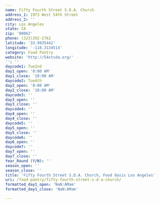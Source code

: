 ```yaml
---
name: Fifty Fourth Street S.D.A. Church
address_1: 1973 West 54th Street
address_2: ''
city: Los Angeles
state: CA
zip: '90062'
phone: (323)292-2762
latitude: '33.9935442'
longitude: '-118.3134514'
category: Food Pantry
website: 'http://54stsda.org/'
'': ''
daycode1: Tue2nd
day1_open: '8:00 AM'
day1_close: '10:00 AM'
daycode2: Tue4th
day2_open: '8:00 AM'
day2_close: '10:00 AM'
daycode3: ''
day3_open: ''
day3_close: ''
daycode4: ''
day4_open: ''
day4_close: ''
daycode5: ''
day5_open: ''
day5_close: ''
daycode6: ''
day6_open: ''
daycode7: ''
day7_open: ''
day7_close: ''
Year_Round (Y/N): ''
season_open: ''
season_close: ''
title: 'Fifty Fourth Street S.D.A. Church, Food Oasis Los Angeles'
uri: /food-pantry/fifty-fourth-street-s-d-a-church/
formatted_day1_open: 'NaN:AMam'
formatted_day1_close: 'NaN:AMam'

---
```

